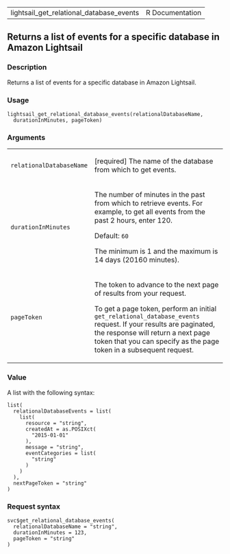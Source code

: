<table style="width: 100%;">
<tbody>
<tr class="odd">
<td>lightsail_get_relational_database_events</td>
<td style="text-align: right;">R Documentation</td>
</tr>
</tbody>
</table>

## Returns a list of events for a specific database in Amazon Lightsail

### Description

Returns a list of events for a specific database in Amazon Lightsail.

### Usage

    lightsail_get_relational_database_events(relationalDatabaseName,
      durationInMinutes, pageToken)

### Arguments

<table>
<colgroup>
<col style="width: 35%" />
<col style="width: 65%" />
</colgroup>
<tbody>
<tr class="odd">
<td><code
id="lightsail_get_relational_database_events_:_relationalDatabaseName">relationalDatabaseName</code></td>
<td><p>[required] The name of the database from which to get
events.</p></td>
</tr>
<tr class="even">
<td><code
id="lightsail_get_relational_database_events_:_durationInMinutes">durationInMinutes</code></td>
<td><p>The number of minutes in the past from which to retrieve events.
For example, to get all events from the past 2 hours, enter 120.</p>
<p>Default: <code>60</code></p>
<p>The minimum is 1 and the maximum is 14 days (20160 minutes).</p></td>
</tr>
<tr class="odd">
<td><code
id="lightsail_get_relational_database_events_:_pageToken">pageToken</code></td>
<td><p>The token to advance to the next page of results from your
request.</p>
<p>To get a page token, perform an initial
<code>get_relational_database_events</code> request. If your results are
paginated, the response will return a next page token that you can
specify as the page token in a subsequent request.</p></td>
</tr>
</tbody>
</table>

### Value

A list with the following syntax:

    list(
      relationalDatabaseEvents = list(
        list(
          resource = "string",
          createdAt = as.POSIXct(
            "2015-01-01"
          ),
          message = "string",
          eventCategories = list(
            "string"
          )
        )
      ),
      nextPageToken = "string"
    )

### Request syntax

    svc$get_relational_database_events(
      relationalDatabaseName = "string",
      durationInMinutes = 123,
      pageToken = "string"
    )
